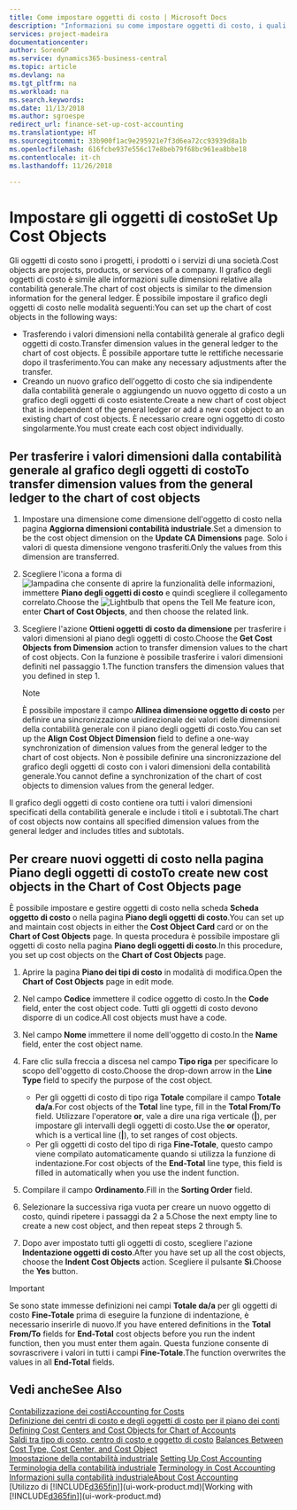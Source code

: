 ```yaml
---
title: Come impostare oggetti di costo | Microsoft Docs
description: "Informazioni su come impostare oggetti di costo, i quali sono simili alle dimensioni relative alla contabilità generale."
services: project-madeira
documentationcenter: 
author: SorenGP
ms.service: dynamics365-business-central
ms.topic: article
ms.devlang: na
ms.tgt_pltfrm: na
ms.workload: na
ms.search.keywords: 
ms.date: 11/13/2018
ms.author: sgroespe
redirect_url: finance-set-up-cost-accounting
ms.translationtype: HT
ms.sourcegitcommit: 33b900f1ac9e295921e7f3d6ea72cc93939d8a1b
ms.openlocfilehash: 616fcbe937e556c17e8beb79f68bc961ea8bbe18
ms.contentlocale: it-ch
ms.lasthandoff: 11/26/2018

---
```

# <a name="set-up-cost-objects"></a><span data-ttu-id="72c78-103">Impostare gli oggetti di costo</span><span class="sxs-lookup"><span data-stu-id="72c78-103">Set Up Cost Objects</span></span>
<span data-ttu-id="72c78-104">Gli oggetti di costo sono i progetti, i prodotti o i servizi di una società.</span><span class="sxs-lookup"><span data-stu-id="72c78-104">Cost objects are projects, products, or services of a company.</span></span> <span data-ttu-id="72c78-105">Il grafico degli oggetti di costo è simile alle informazioni sulle dimensioni relative alla contabilità generale.</span><span class="sxs-lookup"><span data-stu-id="72c78-105">The chart of cost objects is similar to the dimension information for the general ledger.</span></span> <span data-ttu-id="72c78-106">È possibile impostare il grafico degli oggetti di costo nelle modalità seguenti:</span><span class="sxs-lookup"><span data-stu-id="72c78-106">You can set up the chart of cost objects in the following ways:</span></span>  

* <span data-ttu-id="72c78-107">Trasferendo i valori dimensioni nella contabilità generale al grafico degli oggetti di costo.</span><span class="sxs-lookup"><span data-stu-id="72c78-107">Transfer dimension values in the general ledger to the chart of cost objects.</span></span> <span data-ttu-id="72c78-108">È possibile apportare tutte le rettifiche necessarie dopo il trasferimento.</span><span class="sxs-lookup"><span data-stu-id="72c78-108">You can make any necessary adjustments after the transfer.</span></span>  
* <span data-ttu-id="72c78-109">Creando un nuovo grafico dell'oggetto di costo che sia indipendente dalla contabilità generale o aggiungendo un nuovo oggetto di costo a un grafico degli oggetti di costo esistente.</span><span class="sxs-lookup"><span data-stu-id="72c78-109">Create a new chart of cost object that is independent of the general ledger or add a new cost object to an existing chart of cost objects.</span></span> <span data-ttu-id="72c78-110">È necessario creare ogni oggetto di costo singolarmente.</span><span class="sxs-lookup"><span data-stu-id="72c78-110">You must create each cost object individually.</span></span>  

## <a name="to-transfer-dimension-values-from-the-general-ledger-to-the-chart-of-cost-objects"></a><span data-ttu-id="72c78-111">Per trasferire i valori dimensioni dalla contabilità generale al grafico degli oggetti di costo</span><span class="sxs-lookup"><span data-stu-id="72c78-111">To transfer dimension values from the general ledger to the chart of cost objects</span></span>  
1.  <span data-ttu-id="72c78-112">Impostare una dimensione come dimensione dell'oggetto di costo nella pagina **Aggiorna dimensioni contabilità industriale**.</span><span class="sxs-lookup"><span data-stu-id="72c78-112">Set a dimension to be the cost object dimension on the **Update CA Dimensions** page.</span></span> <span data-ttu-id="72c78-113">Solo i valori di questa dimensione vengono trasferiti.</span><span class="sxs-lookup"><span data-stu-id="72c78-113">Only the values from this dimension are transferred.</span></span>  
2.  <span data-ttu-id="72c78-114">Scegliere l'icona a forma di ![lampadina che consente di aprire la funzionalità delle informazioni](media/ui-search/search_small.png "Informazioni sull'operazione che si desidera eseguire"), immettere **Piano degli oggetti di costo** e quindi scegliere il collegamento correlato.</span><span class="sxs-lookup"><span data-stu-id="72c78-114">Choose the ![Lightbulb that opens the Tell Me feature](media/ui-search/search_small.png "Tell me what you want to do") icon, enter **Chart of Cost Objects**, and then choose the related link.</span></span>  
3.  <span data-ttu-id="72c78-115">Scegliere l'azione **Ottieni oggetti di costo da dimensione** per trasferire i valori dimensioni al piano degli oggetti di costo.</span><span class="sxs-lookup"><span data-stu-id="72c78-115">Choose the **Get Cost Objects from Dimension** action to transfer dimension values to the chart of cost objects.</span></span> <span data-ttu-id="72c78-116">Con la funzione è possibile trasferire i valori dimensioni definiti nel passaggio 1.</span><span class="sxs-lookup"><span data-stu-id="72c78-116">The function transfers the dimension values that you defined in step 1.</span></span>  

    > [!NOTE]  
    >  <span data-ttu-id="72c78-117">È possibile impostare il campo **Allinea dimensione oggetto di costo** per definire una sincronizzazione unidirezionale dei valori delle dimensioni della contabilità generale con il piano degli oggetti di costo.</span><span class="sxs-lookup"><span data-stu-id="72c78-117">You can set up the **Align Cost Object Dimension**  field to define a one-way synchronization of dimension values from the general ledger to the chart of cost objects.</span></span> <span data-ttu-id="72c78-118">Non è possibile definire una sincronizzazione del grafico degli oggetti di costo con i valori dimensioni della contabilità generale.</span><span class="sxs-lookup"><span data-stu-id="72c78-118">You cannot define a synchronization of the chart of cost objects to dimension values from the general ledger.</span></span>  

<span data-ttu-id="72c78-119">Il grafico degli oggetti di costo contiene ora tutti i valori dimensioni specificati della contabilità generale e include i titoli e i subtotali.</span><span class="sxs-lookup"><span data-stu-id="72c78-119">The chart of cost objects now contains all specified dimension values from the general ledger and includes titles and subtotals.</span></span>  

## <a name="to-create-new-cost-objects-in-the-chart-of-cost-objects-page"></a><span data-ttu-id="72c78-120">Per creare nuovi oggetti di costo nella pagina Piano degli oggetti di costo</span><span class="sxs-lookup"><span data-stu-id="72c78-120">To create new cost objects in the Chart of Cost Objects page</span></span>  
<span data-ttu-id="72c78-121">È possibile impostare e gestire oggetti di costo nella scheda **Scheda oggetto di costo** o nella pagina **Piano degli oggetti di costo**.</span><span class="sxs-lookup"><span data-stu-id="72c78-121">You can set up and maintain cost objects in either the **Cost Object Card** card or on the **Chart of Cost Objects** page.</span></span> <span data-ttu-id="72c78-122">In questa procedura è possibile impostare gli oggetti di costo nella pagina **Piano degli oggetti di costo**.</span><span class="sxs-lookup"><span data-stu-id="72c78-122">In this procedure, you set up cost objects on the **Chart of Cost Objects** page.</span></span>  

1.  <span data-ttu-id="72c78-123">Aprire la pagina **Piano dei tipi di costo** in modalità di modifica.</span><span class="sxs-lookup"><span data-stu-id="72c78-123">Open the **Chart of Cost Objects** page in edit mode.</span></span>  
2.  <span data-ttu-id="72c78-124">Nel campo  **Codice** immettere il codice oggetto di costo.</span><span class="sxs-lookup"><span data-stu-id="72c78-124">In the **Code** field, enter the cost object code.</span></span> <span data-ttu-id="72c78-125">Tutti gli oggetti di costo devono disporre di un codice.</span><span class="sxs-lookup"><span data-stu-id="72c78-125">All cost objects must have a code.</span></span>  
3.  <span data-ttu-id="72c78-126">Nel campo **Nome** immettere il nome dell'oggetto di costo.</span><span class="sxs-lookup"><span data-stu-id="72c78-126">In the **Name** field, enter the cost object name.</span></span>  
4.  <span data-ttu-id="72c78-127">Fare clic sulla freccia a discesa nel campo **Tipo riga** per specificare lo scopo dell'oggetto di costo.</span><span class="sxs-lookup"><span data-stu-id="72c78-127">Choose the drop-down arrow in the **Line Type** field to specify the purpose of the cost object.</span></span>  

    * <span data-ttu-id="72c78-128">Per gli oggetti di costo di tipo riga **Totale** compilare il campo **Totale da/a**.</span><span class="sxs-lookup"><span data-stu-id="72c78-128">For cost objects of the **Total** line type, fill in the **Total From/To** field.</span></span> <span data-ttu-id="72c78-129">Utilizzare l'operatore **or**, vale a dire una riga verticale (**&#124;**), per impostare gli intervalli degli oggetti di costo.</span><span class="sxs-lookup"><span data-stu-id="72c78-129">Use the **or** operator, which is a vertical line (**&#124;**), to set ranges of cost objects.</span></span>  
    * <span data-ttu-id="72c78-130">Per gli oggetti di costo del tipo di riga **Fine-Totale**, questo campo viene compilato automaticamente quando si utilizza la funzione di indentazione.</span><span class="sxs-lookup"><span data-stu-id="72c78-130">For cost objects of the **End-Total** line type, this field is filled in automatically when you use  the indent function.</span></span>  
5.  <span data-ttu-id="72c78-131">Compilare il campo **Ordinamento**.</span><span class="sxs-lookup"><span data-stu-id="72c78-131">Fill in the **Sorting Order** field.</span></span>  
6.  <span data-ttu-id="72c78-132">Selezionare la successiva riga vuota per creare un nuovo oggetto di costo, quindi ripetere i passaggi da 2 a 5.</span><span class="sxs-lookup"><span data-stu-id="72c78-132">Chose the next empty line to create a new cost object, and then repeat steps 2 through 5.</span></span>  
7.  <span data-ttu-id="72c78-133">Dopo aver impostato tutti gli oggetti di costo, scegliere l'azione **Indentazione oggetti di costo**.</span><span class="sxs-lookup"><span data-stu-id="72c78-133">After you have set up all the cost objects, choose the **Indent Cost Objects** action.</span></span> <span data-ttu-id="72c78-134">Scegliere il pulsante **Sì**.</span><span class="sxs-lookup"><span data-stu-id="72c78-134">Choose the **Yes** button.</span></span>  

> [!IMPORTANT]  
>  <span data-ttu-id="72c78-135">Se sono state immesse definizioni nei campi **Totale da/a** per gli oggetti di costo **Fine-Totale** prima di eseguire la funzione di indentazione, è necessario inserirle di nuovo.</span><span class="sxs-lookup"><span data-stu-id="72c78-135">If you have entered definitions in the **Total From/To** fields for **End-Total** cost objects before you run the indent function, then you must enter them again.</span></span> <span data-ttu-id="72c78-136">Questa funzione consente di sovrascrivere i valori in tutti i campi **Fine-Totale**.</span><span class="sxs-lookup"><span data-stu-id="72c78-136">The function overwrites the values in all **End-Total** fields.</span></span>  

## <a name="see-also"></a><span data-ttu-id="72c78-137">Vedi anche</span><span class="sxs-lookup"><span data-stu-id="72c78-137">See Also</span></span>  
[<span data-ttu-id="72c78-138">Contabilizzazione dei costi</span><span class="sxs-lookup"><span data-stu-id="72c78-138">Accounting for Costs</span></span>](finance-manage-cost-accounting.md)  
<span data-ttu-id="72c78-139">[Definizione dei centri di costo e degli oggetti di costo per il piano dei conti](finance-defining-cost-centers-and-cost-objects-for-chart-of-accounts.md) </span><span class="sxs-lookup"><span data-stu-id="72c78-139">[Defining Cost Centers and Cost Objects for Chart of Accounts](finance-defining-cost-centers-and-cost-objects-for-chart-of-accounts.md) </span></span>  
<span data-ttu-id="72c78-140">[Saldi tra tipo di costo, centro di costo e oggetto di costo](finance-balances-between-cost-type-cost-center-and-cost-object.md) </span><span class="sxs-lookup"><span data-stu-id="72c78-140">[Balances Between Cost Type, Cost Center, and Cost Object](finance-balances-between-cost-type-cost-center-and-cost-object.md) </span></span>  
<span data-ttu-id="72c78-141">[Impostazione della contabilità industriale](finance-set-up-cost-accounting.md) </span><span class="sxs-lookup"><span data-stu-id="72c78-141">[Setting Up Cost Accounting](finance-set-up-cost-accounting.md) </span></span>  
<span data-ttu-id="72c78-142">[Terminologia della contabilità industriale](finance-terminology-in-cost-accounting.md) </span><span class="sxs-lookup"><span data-stu-id="72c78-142">[Terminology in Cost Accounting](finance-terminology-in-cost-accounting.md) </span></span>  
[<span data-ttu-id="72c78-143">Informazioni sulla contabilità industriale</span><span class="sxs-lookup"><span data-stu-id="72c78-143">About Cost Accounting</span></span>](finance-about-cost-accounting.md)  
<span data-ttu-id="72c78-144">[Utilizzo di [!INCLUDE[d365fin](includes/d365fin_md.md)]](ui-work-product.md)</span><span class="sxs-lookup"><span data-stu-id="72c78-144">[Working with [!INCLUDE[d365fin](includes/d365fin_md.md)]](ui-work-product.md)</span></span>

